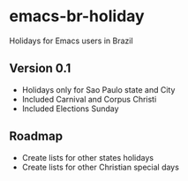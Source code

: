 # emacs-br-holiday

Holidays for Emacs users in Brazil

## Version 0.1

- Holidays only for Sao Paulo state and City
- Included Carnival and Corpus Christi
- Included Elections Sunday

## Roadmap

- Create lists for other states holidays
- Create lists for other Christian special days
